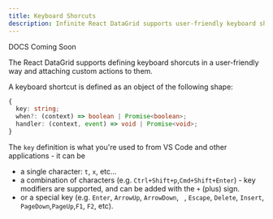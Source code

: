 ```yaml
---
title: Keyboard Shorcuts
description: Infinite React DataGrid supports user-friendly keyboard shortcuts for executing custom actions.
---
```


DOCS Coming Soon

The React DataGrid supports defining keyboard shorcuts in a user-friendly way and attaching custom actions to them.

A keyboard shortcut is defined as an object of the following shape:
  
```ts
{
  key: string;
  when?: (context) => boolean | Promise<boolean>;
  handler: (context, event) => void | Promise<void>;
}
```

The `key` definition is what you're used to from VS Code and other applications - it can be
 * a single character: `t`, `x`, etc...
 * a combination of characters (e.g. `Ctrl+Shift+p`,`Cmd+Shift+Enter`) - key modifiers are supported, and can be added with the `+` (plus) sign.
 * or a special key (e.g. `Enter`, `ArrowUp`, `ArrowDown`, ` `, `Escape`, `Delete`, `Insert`, `PageDown`,`PageUp`,`F1`, `F2`, etc).